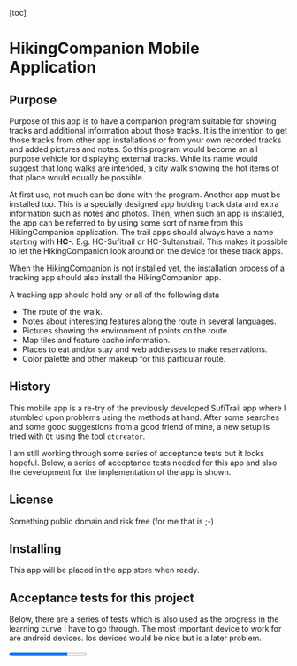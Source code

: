 [toc]

# HikingCompanion Mobile Application

## Purpose
Purpose of this app is to have a companion program suitable for showing tracks and additional information about those tracks. It is the intention to get those tracks from other app installations or from your own recorded tracks and added pictures and notes. So this program would become an all purpose vehicle for displaying external tracks. While its name would suggest that long walks are intended, a city walk showing the hot items of that place would equally be possible.

At first use, not much can be done with the program. Another app must be installed too. This is a specially designed app holding track data and extra information such as notes and photos. Then, when such an app is installed, the app can be referred to by using some sort of name from this HikingCompanion application. The trail apps should always have a name starting with **HC-**. E.g. HC-Sufitrail or HC-Sultanstrail. This makes it possible to let the HikingCompanion look around on the device for these track apps.

When the HikingCompanion is not installed yet, the installation process of a tracking app should also install the HikingCompanion app.

A tracking app should hold any or all of the following data
* The route of the walk.
* Notes about interesting features along the route in several languages.
* Pictures showing the environment of points on the route.
* Map tiles and feature cache information.
* Places to eat and/or stay and web addresses to make reservations.
* Color palette and other makeup for this particular route.

## History
This mobile app is a re-try of the previously developed SufiTrail app where I stumbled upon problems using the methods at hand. After some searches and some good suggestions from a good friend of mine, a new setup is tried with `Qt` using the tool `qtcreator`.

I am still working through some series of acceptance tests but it looks hopeful. Below, a series of acceptance tests needed for this app and also the development for the implementation of the app is shown.

## License
Something public domain and risk free (for me that is ;-)

## Installing
This app will be placed in the app store when ready.


## Acceptance tests for this project
Below, there are a series of tests which is also used as the progress in the learning curve I have to go through. The most important device to work for are android devices. Ios devices would be nice but is a later problem.

<progress max=45 value="34" />

* [x] Android SDK, NDK and OpenJDK installation using Android Studio and linux installation tools.
* [ ] Xcode for ios
* [x] Configuration of qtcreator.
* [x] Setup devices for android
* [x] Setup devices for ios
* Run a few examples
  * [x] Build and run an example for the desktop
  * [x] Build, upload and run an example for an android device
  * [ ] Build, upload and run an example for an ios device

* QML Gui
  * [x] Create some GUI with fields and change things
  * [x] Build, upload and run this GUI on android device
  * [ ] Build, upload and run this GUI on ios device

  * [x] Organizing qml files in directories using qml.qrc. This can be done mostly automatic from within the creator but using the editor is sometimes easier.
  * [x] Organizing other files like images and docs are set using another `.qrc` file to make a different resource.
  * [x] Stylesheets. Starting project with `Application -> Qt Quick Application` cannot cope with the commands `QApplication->setStyle()` and `QApplication->setStyleSheet()`. The first could only be done via comandline arguments **-style** or manipulating the arguments list in the program. However creating a new project using `Application -> Qt Widgets Application` let the commands work. Also it was possible to include QML components into the widget structures be it a bit difficult. Other ways of styling are now implemented.

  * Input processing.
    * [x] Text input and show input
    * [x] Html or Rich text
    * [x] Scroll and wrap text
    * [x] Toolbar and normal buttons and processing
    * [ ] Other gui items like radio and check buttons, lists, tables etc.
    * [x] Make use of javascript for processing of events

  * Navigation. There are several implementations possible
    * [x] Show a menu. This is done using a `Column` component wherein `Button` components are placed.
    * [x] Multipages. Pages are created in separate files using a simple `Rectangle` component.
    * [x] Selecting pages from the menu.

* Integration of QML and C++. See for info [here][qtc-c++].
  * [x] Create a class with some variables and methods using <QObject> and other external modules.
  * [x] Use the class in a QML description.
  * [x] Debugging using qDebug() and using <QDebug>.
  * [ ] Controlling UI components from C++.

* File I/O and directory manipulations
  * [x] Go into an existing directory using QDir
  * [x] Open, read, write and create a file using QFile
  * [ ] Create, test and delete a directory using QDir
  * [ ] Build a directory tree using QDir

* XML processing to read and write qpx data and configuration files.
  * [x] Read and process an XML file. See also [this doc][qtc-xml].
  * [ ] Create an XML DOM tree
  * [ ] Save XML from DOM tree

* Map processing
  * [x] Show a map
  * [x] Move, rotate and zoom the map
  * [x] Tilting a map

* Accessing device sensors
  * [x] Example test for GPS location

* Miscellaneous
  * [ ] Language switching using QLocale. See also Resources.
  * [x] Android manifest
  * [x] Desktop icon
  * [ ] Desktop widget


# Progress of the application
Next, the developing progress is shown here. Several entries are also in the acceptance tests to see if those things are possible because the purpose of the acceptance tests are to find out what Qt and the qtcreator tool is capable of.

## Events and devices to listen to
<progress value="1" max="7" />

There are several events which occur upon changing conditions in a device. These events must be captured for further actions.
* [ ] Battery condition to warn user of battery low state. App might dim display or perform other actions to save energy.
* [x] Gps information to get current location.
* [ ] Network on and off line mode to update map and feature cache as well as send user data to a server
* [ ] Device compass to show map correctly pointing the map-north to the real north.
* [ ] Resize events to change from portrait to landscape mode and back. Responsive. Needed to display everything in proper sizes.
* [ ] Camera to add a picture as a point on the map when saved.
* [ ] Time and clock.

## Caching

Caching of data is needed for those moments that there is no network available.

<progress value='0' max='4' />

* [ ] At start up and network is on and a track is installed, caching must start. Caching must be inhibited when network is off or very slow.
* [ ] Store data (like date and time) to check for revisiting the caching process.
* Tile caching.
  * [ ] Make caching process visible when done for the first time. This can be a long process. Low resolution tiles are cached for places such as the current location when it is off track. Make use of the cache information provided by the installed track app.
* Feature caching.
    * [ ] Cache features using the information provided by the installed track app.
* Try to get weather forecast and cache (short term) this information too.

## The Menu
<progress value="5" max="5" />

* [x] Added module for variables and styling
* [x] Pressing the menu button `☰` shown on the map or other pages, will open a pane from the side to show a menu of options. A click on an entry will show another page. When selecting an entry, the menu is closed and a page will appear.
* [x] Each page may have a button `🏠`🌐 🌍 to the map page. Pressing that will return to the map page.

* [x] Layout of menu.
* [x] Layout of all pages must be coherent and matching the pages and colors from the book.

## The pages of the application
A series of screen descriptions the application can show.

### Display on tablet screen
<progress value="0" max="2" />

* [ ] An icon must be designed
* [ ] A widget showing small part of a chart?

### Splash screen
<progress value="0" max="4" />

When starting the program, the app must show a splash screen with a nice hiking picture on it while the program gets ready in the background. When it is, the splash screen is removed.

  * [ ] Show a screen with a nice picture. Keep this displayed until everything is initialized. This provides for a better user experience.
  * [ ] Show a progress bar.
  * [ ] Show text displaying the task it is executing
  * [ ] Image must be made complete with some text

####  The pages to select from the menu

<progress value="3" max="8" />

The menu entries
  * [x] **🗺 Map**: Show map.
  * [ ] **ℹ Info**: Show route information
  * [x] **🚶 Tracks**: Select a track.
  * [ ] **⌘ Feature** Show history, or other info.
  * [ ] **📡 Gps**: Record your track data.
  * [x] **🛠 Config**: Configuration of user and program data.
  * [x] **👥 About**: Show a page with version, people and contacts.
  * [x] **⏼ Exit**: Close the application. **⏽** or **🗙** on android because of missing character. Must check OS type.

## Map page
<progress value="7" max="15" />

The map page is also the home page.

  * [x] Page created
  * Map. The map is displayed over the full width and height of the device.
    * [x] Map displayed, move around with swipe.
    * [x] Map, Menu and buttons must be adjusted when device is rotated.
    * [ ] Show features for starting scale of map.
    * [ ] Map overlay for height lines and/or shades.
    * [x] Show current location.
    * [ ] Focus on that location using a button.
    * [ ] A dashed line is shown from current location to closest point on the track to show that the hiker wanders off route.
    * [x] zooming by pinching (on mobile device).
  * Zoom buttons. The buttons are placed on the left side.
    * [ ] zooming with buttons.
    * [ ] Reveal more features when zooming in.
    * [ ] Remove features when zooming out.
  * North arrow button on the top right side.
    * [ ] Click action aligns map to the north.
  * Open menu button ☰. Button is placed just below the north arrow.
    * [x] Click action shows the menu on the right side of the page.
  * Open street map attribute on the bottom right of the map.
    * [x] OSM attribution is displayed.

## The info page
<progress value="0" max="2" />

  The info page shows information of the currently selected track. There are 40 tracks to walk in 40 days so we need 40 pages of data. The info page is loaded from a file from a separately installed track app.

  * [ ] Page created
  * [ ] Fill the info page after selecting a track. Previous data must be removed.

## The Tracks page
<progress value="6" max="7" />

  Show a list of tracks from which a selection can be made. This will only be visible when one or more hike apps are installed. Track list changes when another hike is selected.

  * [x] Page created
  * Generate the page from the tracks directory contents. Each track shows;
    * [x] the gpx track name found in the configuration file.
    * [ ] Show length of the route. Calculated once when the route is processed.
    * [ ] Show a bicycle or a walking person icon depending on the route.
  * [x] Refresh tracks list when another hike is selected on the config page
  * [x] Show map when a selection is made using a <button>Select</button>  button.
  * [x] The route is displayed.
  * [x] The route is centered on page. This depends if information is available in the user track.
  * [x] The route is zoomed so as to fit the page. This depends if information is available in the user track.
  * [ ] Show dashed line from current location to closest point on the trail when off trail (further than, lets say, 1 kilometer).

## The Features page
The Features page is filled when a feature is clicked. First a balloon is showed on the map pointing to the feature with text and a 'more ...' on the bottom. Again, only when a separate track app is installed.

<progress value="0" max="7" />

  * [ ] Page created
  * Selection of features to show;
    * [ ] Restaurant - reservation information and facility
    * [ ] Hotel etc - booking information and facility
    * [ ] Mosque - historic background
    * [ ] City, village - historic background, city elders contact info, etc.
  * [ ] Show balloon with info
  * [ ] Show extra info on info page

## The Gps page
This is a page where a gps track can be started.

<progress value="0" max="9" />

* [x] Page created
* [ ] Start tracking
* Stop and save tracking
  * [ ] Convert coordinates into gpx XML text
  * [ ] Save text into file
  * [ ] Display track in a list
  * [ ] Show track on screen
  * [ ] Keep on disk after reinstall/update
* [ ] Postpone tracking
* [ ] Continue tracking

## The Config page

Input fields can be checked
<progress value="8" max="9" />

  * [x] Page created.
  * [ ] Text message about users consent of sending data to server. Make rest of the questions available if user wants to provide personal data.
  * [x] Username used to differentiate input from different users. This input can be things such as photos, notes etc.
  * [x] Email addresses.
  * [x] A combobox of installed hikes.
  * On save data
    * [x] Data is stored in configuration file.
    * [x] Tracks are shown on tracks page.
    * [x] Theme is changed
    * [x] About page is modified

## The About page
This is an overview of people involved and their tasks. Also other info can be shown such as a version number. This should also come from the track app.

<progress value="2" max="3" />

  * [x] Page created
  * [x] Show hike dependent text.
  * [ ] Show current version of the program and hike data.

## The Exit page
This should show a dialog to ask the user if he/she really wants to quit the program.

<progress value="2" max="5" />

  * [x] Page created
  * [ ] Show quit dialog
  * [ ] Recorded track must be saved if still unsaved.
  * [x] Leave and stop program.
  * [ ] Keep program active in background and keep recording if started.

# Languages used for the application

<progress value="3" max="5" />

  * [x] Every word and phrase shown to the user is processed by using qsTr().
  * [x] All text is typed in English and is the fallback language by default.
  * [ ] Implementing the QT translation mechanism.
  * Supported Languages;
    * [x] English
    * [ ] Dutch

# Other items or problems to think about

<progress value="8" max="10" />

  * [ ] By what license should the project be protected
  * [ ] Privacy considerations
  * Installing tracks and other information from other sources.
    * [x] Create directory tree
    * [x] Add or modify hike config tables
    * [x] Install or update comparing version information
    * [x] Refresh track data
    * [x] HikingCompanion app prepares a directory for the hike data container applications to use.
    * [x] Hike data container app checks for this dir to see if HikingCompanion app is installed.
    * [x] Hike data container app copies its data to the directory
    * [x] HikingCompanion app installs the data from the directory and cleans it afterwards.

### Licenses Qt software
### Licenses Android?
### Licenses Ios?
### License Symbola font
Unicode Fonts for Ancient Scripts
(UFAS)
 License Agreement
UFAS: refers to the set of all fonts and documents available on this site; are licensed under the conditions stated in this License Agreement.
Developer: refers to George Douros, Kolokotroni 3, Larissa, 41223, Greece; is the sole developer and exclusive owner of all UFAS material; retains all rights to previous, current and future versions of UFAS; does not warrant the performance or results User may obtain by using UFAS software; is in no event liable to User or anyone else for any consequential, incidental or special damages, or for any claim against User by any third party seeking such damages.
User: refers to anyone who downloads UFAS from this, or any other, site; may use UFAS for strictly personal and non-commercial purposes, without charge; is allowed a single installation and no network installation; agrees not to adapt, modify, alter, translate, convert, or otherwise change UFAS; may not license, sell, rent, lease, sub license, lend, or in any way distribute UFAS for profit.
Commercial or educational use of UFAS is not permitted. This and all UFAS licenses are exclusively issued by Developer.

Font also found on Linux fedora! No license mentioned!

### License for the hike data.
There must be a license which must describe the application in such a way that the software is free but that the data for some hikes is to be paid for.

# To do
* [ ] The Plain qml page must have a status line at the bottom to show errors and other messages.
* [ ] Remove a track must have a dialog window
* [ ] Refine theming for all hikes and HikingCompanion. No gradients.
* [ ] Texts must have more space on the side. It is too close to the edge.
* [.] Add info about type and length of track.
* [ ] Change color of route depending on type, walk (dark brown) or bike (blue)

# Bugs
* [ ] Keyboard of android tablet is shown in in uppercase. Each time the keyboard is set in lowercase it switches back to uppercase after typing a letter. Also numbers are not available.
* [x] Track information is not properly shown, must use utf8. Solved by proper initialization of QSettings.

# Changes
## Application changes

Versions have a letter added: D for debug version and R for a release version. When not added it is always a debug version.

* 2018-10-24, 0.11.0
  * Theming mechanism in place. Themes can be dependent on selected hike.
  * About page filled with content. Also depending on selected hike.

* 2018-10-15, 0.10.0
  * App can install hike data given by data container app on Android.

* 2018-09-24, 0.9.1
  * App can install hike data given by data container app on Linux.
  * Bug fixed: Ini files must be read using utf8 encoding

* 2018-09-17, 0.9.0
  * Installing track information in app data directory
  * Create proper application config
  * Show hike list and select a hike
  * Show track list and select track. Show track and zoom in on track
  * When track is selected, bounds are calculated and now also stored in config
  * Several cleanup phases when lists are empty

* 2018-09-03, 0.8.1
  * Displayed track is now centered and zoomed

* 2018-09-03, 0.8.0
  * A list of tracks is shown on the tracks page.
  * A track is selectable after which the track is displayed on the map. Centering and zooming on the track must still be done.

* 2018-09-01, 0.7.1
  * Config/ConfigData simplified because of use of QSettings the variables do not need to be saved/cached in the object.

* 0.7.0 Tracks page added to show tracks and make a selection.

* 2018-08-22, 0.6.2
  * Singleton class ConfigData for storage added. Access via Config class.

* 0.6.1
  * Styling is under control.
* 0.6.0
  * Current location is shown(needs improvement).
  * Focus on current location. Must be done with button later.
  * Manifest file generated using qtcreator. Icons are set. Must be changed!
* 0.5.0
  * Map page shows map.

* 2018-07-29, 0.4.0
  * Factoring out several items from main.qml
  * The exitPage shows some text which is scrollable and wraps on word boundaries.

* 0.3.0
  * Make a page framework
  * Loading text from file into a page
* 0.2.0
  * Menu with some entries
  * Fade in and out of menu
  * Made a few pages with a menu open button
  * Selecting an entry will show page and close menu
* 0.1.0
  * Building framework
* 0.0.1
  * Start project

## Test version changes on Android
Versions of mobile devices will change slower because not every version is directly tested on the device.

| Android App Version | Application Version | Android Api Version |
|---------------------|---------------------|---------------------|
| 0.6.0  | 0.6.0   | 24 (7.1)|
| 0.7.0  | 0.10.0  | 22       

## Test version changes on IOS

| IOS App Version | IOS Api Version | Application Version |
|-----------------|-----------------|---------------------|
| | | |


# Contact

Developer: Marcel Timmerman
EMail: mt1957@gmail.com
